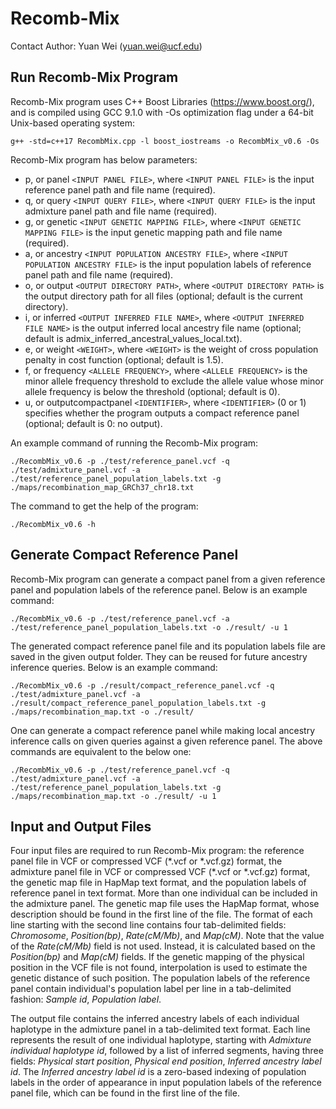 # Recomb-Mix
Contact Author: Yuan Wei (yuan.wei@ucf.edu)

## Run Recomb-Mix Program

Recomb-Mix program uses C++ Boost Libraries (https://www.boost.org/), and is compiled using GCC 9.1.0 with -Os optimization flag under a 64-bit Unix-based operating system:
```
g++ -std=c++17 RecombMix.cpp -l boost_iostreams -o RecombMix_v0.6 -Os
```

Recomb-Mix program has below parameters:
- p, or panel `<INPUT PANEL FILE>`, where `<INPUT PANEL FILE>` is the input reference panel path and file name (required).
- q, or query `<INPUT QUERY FILE>`, where `<INPUT QUERY FILE>` is the input admixture panel path and file name (required).
- g, or genetic `<INPUT GENETIC MAPPING FILE>`, where `<INPUT GENETIC MAPPING FILE>` is the input genetic mapping path and file name (required).
- a, or ancestry `<INPUT POPULATION ANCESTRY FILE>`, where `<INPUT POPULATION ANCESTRY FILE>` is the input population labels of reference panel path and file name (required).
- o, or output `<OUTPUT DIRECTORY PATH>`, where `<OUTPUT DIRECTORY PATH>` is the output directory path for all files (optional; default is the current directory).
- i, or inferred `<OUTPUT INFERRED FILE NAME>`, where `<OUTPUT INFERRED FILE NAME>` is the output inferred local ancestry file name (optional; default is admix_inferred_ancestral_values_local.txt).
- e, or weight `<WEIGHT>`, where `<WEIGHT>` is the weight of cross population penalty in cost function (optional; default is 1.5).
- f, or frequency `<ALLELE FREQUENCY>`, where `<ALLELE FREQUENCY>` is the minor allele frequency threshold to exclude the allele value whose minor allele frequency is below the threshold (optional; default is 0).
- u, or outputcompactpanel `<IDENTIFIER>`, where `<IDENTIFIER>` (0 or 1) specifies whether the program outputs a compact reference panel (optional; default is 0: no output).

An example command of running the Recomb-Mix program:
```
./RecombMix_v0.6 -p ./test/reference_panel.vcf -q ./test/admixture_panel.vcf -a ./test/reference_panel_population_labels.txt -g ./maps/recombination_map_GRCh37_chr18.txt
```

The command to get the help of the program:
```
./RecombMix_v0.6 -h
```

## Generate Compact Reference Panel
Recomb-Mix program can generate a compact panel from a given reference panel and population labels of the reference panel. Below is an example command:
```
./RecombMix_v0.6 -p ./test/reference_panel.vcf -a ./test/reference_panel_population_labels.txt -o ./result/ -u 1
```

The generated compact reference panel file and its population labels file are saved in the given output folder. They can be reused for future ancestry inference queries. Below is an example command:
```
./RecombMix_v0.6 -p ./result/compact_reference_panel.vcf -q ./test/admixture_panel.vcf -a ./result/compact_reference_panel_population_labels.txt -g ./maps/recombination_map.txt -o ./result/
```

One can generate a compact reference panel while making local ancestry inference calls on given queries against a given reference panel. The above commands are equivalent to the below one:
```
./RecombMix_v0.6 -p ./test/reference_panel.vcf -q ./test/admixture_panel.vcf -a ./test/reference_panel_population_labels.txt -g ./maps/recombination_map.txt -o ./result/ -u 1
```

## Input and Output Files
Four input files are required to run Recomb-Mix program: the reference panel file in VCF or compressed VCF (\*.vcf or \*.vcf.gz) format, the admixture panel file in VCF or compressed VCF (\*.vcf or \*.vcf.gz) format, the genetic map file in HapMap text format, and the population labels of reference panel in text format. More than one individual can be included in the admixture panel. The genetic map file uses the HapMap format, whose description should be found in the first line of the file. The format of each line starting with the second line contains four tab-delimited fields: *Chromosome*, *Position(bp)*, *Rate(cM/Mb)*, and *Map(cM)*. Note that the value of the *Rate(cM/Mb)* field is not used. Instead, it is calculated based on the *Position(bp)* and *Map(cM)* fields. If the genetic mapping of the physical position in the VCF file is not found, interpolation is used to estimate the genetic distance of such position. The population labels of the reference panel contain individual's population label per line in a tab-delimited fashion: *Sample id*, *Population label*.

The output file contains the inferred ancestry labels of each individual haplotype in the admixture panel in a tab-delimited text format. Each line represents the result of one individual haplotype, starting with *Admixture individual haplotype id*, followed by a list of inferred segments, having three fields: *Physical start position*, *Physical end position*, *Inferred ancestry label id*. The *Inferred ancestry label id* is a zero-based indexing of population labels in the order of appearance in input population labels of the reference panel file, which can be found in the first line of the file.
